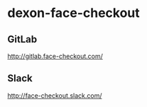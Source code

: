 # dexon-face-checkout
## GitLab
http://gitlab.face-checkout.com/  

## Slack
http://face-checkout.slack.com/  
